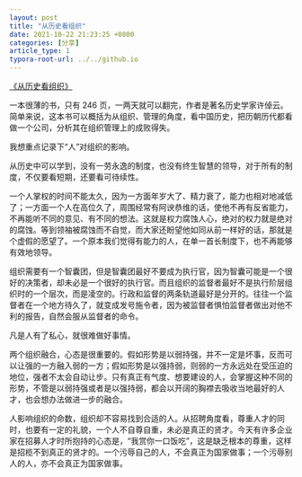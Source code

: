 ```yaml
---
layout: post
title: "从历史看组织"
date: 2021-10-22 21:23:25 +0800
categories: [分享]
article_type: 1
typora-root-url: ../../github.io
---
```


[《从历史看组织》](https://book.douban.com/subject/27102037/)

一本很薄的书，只有 246 页，一两天就可以翻完，作者是著名历史学家许倬云。简单来说，这本书可以概括为从组织、管理的角度，看中国历史，把历朝历代都看做一个公司，分析其在组织管理上的成败得失。

我想重点记录下“人”对组织的影响。

从历史中可以学到，没有一劳永逸的制度，也没有终生智慧的领导，对于所有的制度，不仅要看短期，还要看可待续性。

一个人掌权的时间不能太久，因为一方面年岁大了、精力衰了，能力也相对地减低了；一方面一个人在高位久了，周围经常有阿谀恭维的话，使他不再有反省能力，不再能听不同的意见、有不同的想法。这就是权力腐蚀人心，绝对的权力就是绝对的腐蚀。等到领袖被腐蚀而不自觉，而大家还盼望他如同从前一样好的话，那就是个虚假的愿望了。一个原本我们觉得有能力的人，在单一首长制度下，也不再能够有效地领导。

组织需要有一个智囊团，但是智囊团最好不要成为执行官，因为智囊可能是一个很好的决策者，却未必是一个很好的执行官。而且组织的监督者最好不是执行阶层组织时的一个层次，而是凌空的。行政和监督的两条轨道最好是分开的。往往一个监督者在一个地方待久了，就变成发号施令者，因为被监督者惧怕监督者做出对他不利的报告，自然会服从监督者的命令。

凡是人有了私心，就很难做好事情。

两个组织融合，心态是很重要的。假如形势是以弱持强，并不一定是坏事，反而可以让强的一方融入弱的一方；假如形势是以强持弱，则弱的一方永远处在受压迫的地位，强者不太会自动让步。只有真正有气度、想要建设的人，会掌握这种不同的形势，不管是以弱持强或者是以强持弱，都会以开阔的胸襟去吸收当地最好的人才，也会想办法做进一步的融合。

人影响组织的命数，组织却不容易找到合适的人。从招聘角度看，尊重人才的同时，也要有一定的礼貌，一个人不自尊自重，未必是真正的贤才。今天有许多企业家在招募人才时所抱持的心态是，“我赏你一口饭吃”，这是缺乏根本的尊重，这样是招榄不到真正的贤才的。一个污辱自己的人，不会真正为国家做事；一个污辱别人的人，亦不会真正为国家做事。

